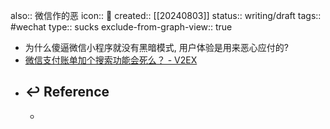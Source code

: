 also:: 微信作的恶
icon:: 🤮
created:: [[20240803]]
status:: writing/draft
tags:: #wechat 
type:: sucks
exclude-from-graph-view:: true

- 为什么傻逼微信小程序就没有黑暗模式, 用户体验是用来恶心应付的?
- [微信支付账单加个搜索功能会死么？ - V2EX](https://www.v2ex.com/t/499756)
- ## ↩ Reference
  -